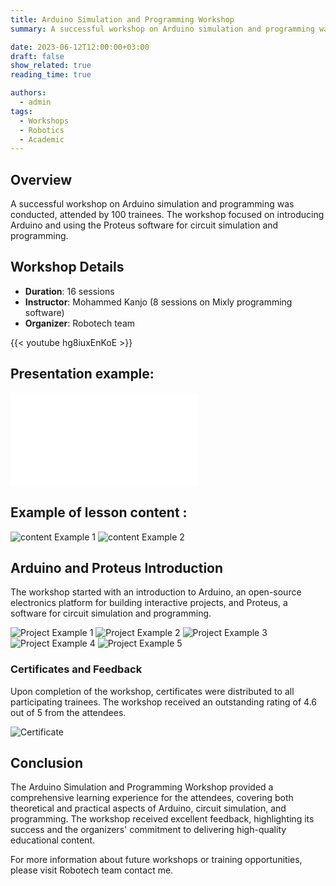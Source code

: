 ```yaml
---
title: Arduino Simulation and Programming Workshop
summary: A successful workshop on Arduino simulation and programming was conducted, attended by 100 trainees. The workshop focused on introducing Arduino and using the Proteus software for circuit simulation and programming.

date: 2023-06-12T12:00:00+03:00
draft: false
show_related: true
reading_time: true

authors:
  - admin
tags:
  - Workshops
  - Robotics
  - Academic
---
```


## Overview

A successful workshop on Arduino simulation and programming was conducted, attended by 100 trainees. The workshop focused on introducing Arduino and using the Proteus software for circuit simulation and programming.

## Workshop Details

- **Duration**: 16 sessions
- **Instructor**:  Mohammed Kanjo (8 sessions on Mixly programming software)
- **Organizer**: Robotech team


{{< youtube hg8iuxEnKoE >}}


## Presentation example:

![pdf open](/arduino-cuarse/files/1.pdf)

## Example of lesson content :

![content Example 1](/arduino-cuarse/files/11.jpg)
![content Example 2](/arduino-cuarse/files/22.jpg)


## Arduino and Proteus Introduction

The workshop started with an introduction to Arduino, an open-source electronics platform for building interactive projects, and Proteus, a software for circuit simulation and programming.

![Project Example 1](/arduino-cuarse/files/1.png)
![Project Example 2](/arduino-cuarse/files/2.png)
![Project Example 3](/arduino-cuarse/files/3.png)
![Project Example 4](/arduino-cuarse/files/4.png)
![Project Example 5](/arduino-cuarse/files/5.png)


### Certificates and Feedback

Upon completion of the workshop, certificates were distributed to all participating trainees. The workshop received an outstanding rating of 4.6 out of 5 from the attendees.

![Certificate](/arduino-cuarse/files/certificate.jpg)


## Conclusion

The Arduino Simulation and Programming Workshop provided a comprehensive learning experience for the attendees, covering both theoretical and practical aspects of Arduino, circuit simulation, and programming. The workshop received excellent feedback, highlighting its success and the organizers' commitment to delivering high-quality educational content.

For more information about future workshops or training opportunities, please visit Robotech team  contact me.